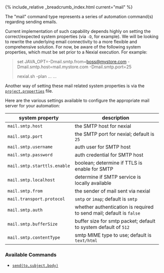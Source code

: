 {% include_relative _breadcrumb_index.html current="mail" %}

The "mail" command type represents a series of automation command(s) regarding sending emails.

Current implementation of such capability depends highly on setting the correct/expected system properties (via `-D`, 
for example).  We will be looking to rewrite the underlying email connectivity to a more flexible and comprehensive 
solution.  For now, be aware of the following system properties, which must be set prior to a Nexial execution.  For 
example:

> set JAVA_OPT=-Dmail.smtp.from=boss@mystore.com -Dmail.smtp.host=mail.mystore.com -Dmail.smtp.port=25
> 
> nexial.sh -plan ... ...

Another way of setting these mail related system properties is via the 
[`project.properties`](../../quickstart/UnderstandingProjectStructure#project.properties) file.

Here are the various settings available to configure the appropriate mail server for your automation:

| system property             | description                                                         |
| --------------------------- | ------------------------------------------------------------------- |
| `mail.smtp.host`            | the SMTP host for nexial                                            |
| `mail.smtp.port`            | the SMTP port for nexial; default is `25`                           |
| `mail.smtp.username`        | auth user for SMTP host                                             |
| `mail.smtp.password`        | auth credential for SMTP host                                       |
| `mail.smtp.starttls.enable` | boolean; determine if TTLS is enable for SMTP                       |
| `mail.smtp.localhost`       | determine if SMTP service is locally available                      |
| `mail.smtp.from`            | the sender of mail sent via nexial                                  |
| `mail.transport.protocol`   | `smtp` or `imap`; default is `smtp`                                 |
| `mail.smtp.auth`            | whether authentication is required to send mail; default is `false` |
| `mail.smtp.bufferSize`      | buffer size for smtp packet; default to system default of `512`     |
| `mail.smtp.contentType`     | smtp MIME type to use; default is `text/html`                       |


### Available Commands
- [`send(to,subject,body)`](send(to,subject,body))
